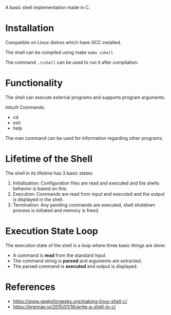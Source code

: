 A basic shell implementation made in C.

# Installation
Compatible on Linux distros which have GCC installed.  

The shell can be compiled using make `make cshell`  

The command `./cshell` can be used to run it after compilation.

# Functionality
The shell can execute external programs and supports program arguments. 

Inbuilt Commands:
- cd
- exit
- help  

The man command can be used for information regarding other programs.
    

# Lifetime of the Shell
The shell in its lifetime has 3 basic states:
1. Initialization: Configuration files are read and executed and the shells behavior is based on this.
2. Execution: Commands are read from input and executed and the output is displayed in the shell.
3. Termination: Any pending commands are executed, shell shutdown process is initiated and memory is freed.

# Execution State Loop
The execution state of the shell is a loop where three basic things are done:
- A command is __read__ from the standard input.
- The command string is __parsed__ and arguments are extracted.
- The parsed command is __executed__ and output is displayed.

# References
- https://www.geeksforgeeks.org/making-linux-shell-c/
- https://brennan.io/2015/01/16/write-a-shell-in-c/
